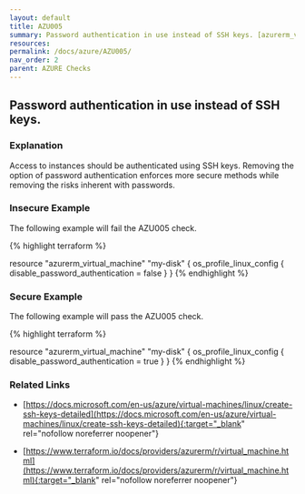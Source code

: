 ```yaml
---
layout: default
title: AZU005
summary: Password authentication in use instead of SSH keys. [azurerm_virtual_machine] 
resources: 
permalink: /docs/azure/AZU005/
nav_order: 2
parent: AZURE Checks
---
```


## Password authentication in use instead of SSH keys.

### Explanation


Access to instances should be authenticated using SSH keys. Removing the option of password authentication enforces more secure methods while removing the risks inherent with passwords.



### Insecure Example

The following example will fail the AZU005 check.

{% highlight terraform %}

resource "azurerm_virtual_machine" "my-disk" {
	os_profile_linux_config {
		disable_password_authentication = false
	}
}
{% endhighlight %}



### Secure Example

The following example will pass the AZU005 check.

{% highlight terraform %}

resource "azurerm_virtual_machine" "my-disk" {
	os_profile_linux_config {
		disable_password_authentication = true
	}
}
{% endhighlight %}


### Related Links


- [https://docs.microsoft.com/en-us/azure/virtual-machines/linux/create-ssh-keys-detailed](https://docs.microsoft.com/en-us/azure/virtual-machines/linux/create-ssh-keys-detailed){:target="_blank" rel="nofollow noreferrer noopener"}

- [https://www.terraform.io/docs/providers/azurerm/r/virtual_machine.html](https://www.terraform.io/docs/providers/azurerm/r/virtual_machine.html){:target="_blank" rel="nofollow noreferrer noopener"}

